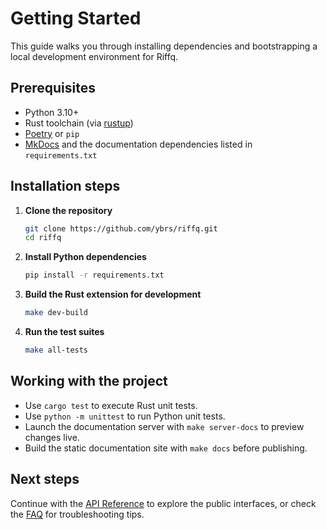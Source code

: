 # Getting Started

This guide walks you through installing dependencies and bootstrapping a local development environment for Riffq.

## Prerequisites

- Python 3.10+
- Rust toolchain (via [rustup](https://rustup.rs/))
- [Poetry](https://python-poetry.org/) or `pip`
- [MkDocs](https://www.mkdocs.org/) and the documentation dependencies listed in `requirements.txt`

## Installation steps

1. **Clone the repository**
   ```bash
   git clone https://github.com/ybrs/riffq.git
   cd riffq
   ```
2. **Install Python dependencies**
   ```bash
   pip install -r requirements.txt
   ```
3. **Build the Rust extension for development**
   ```bash
   make dev-build
   ```
4. **Run the test suites**
   ```bash
   make all-tests
   ```

## Working with the project

- Use `cargo test` to execute Rust unit tests.
- Use `python -m unittest` to run Python unit tests.
- Launch the documentation server with `make server-docs` to preview changes live.
- Build the static documentation site with `make docs` before publishing.

## Next steps

Continue with the [API Reference](api-reference.md) to explore the public interfaces, or check the [FAQ](faq.md) for troubleshooting tips.
